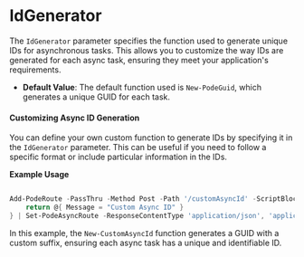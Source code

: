 # IdGenerator

The `IdGenerator` parameter specifies the function used to generate unique IDs for asynchronous tasks. This allows you to customize the way IDs are generated for each async task, ensuring they meet your application's requirements.

- **Default Value**: The default function used is `New-PodeGuid`, which generates a unique GUID for each task.

#### Customizing Async ID Generation

You can define your own custom function to generate IDs by specifying it in the `IdGenerator` parameter. This can be useful if you need to follow a specific format or include particular information in the IDs.

**Example Usage**

```powershell

Add-PodeRoute -PassThru -Method Post -Path '/customAsyncId' -ScriptBlock {
    return @{ Message = "Custom Async ID" }
} | Set-PodeAsyncRoute -ResponseContentType 'application/json', 'application/yaml' -IdGenerator  {return [guid]::NewGuid().ToString() + "-custom" }
```

In this example, the `New-CustomAsyncId` function generates a GUID with a custom suffix, ensuring each async task has a unique and identifiable ID.

